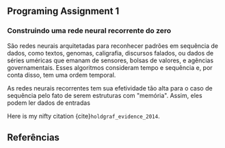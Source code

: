 ## Programing Assignment 1

<h3>
    Construindo uma rede neural recorrente do zero
</h3>

São redes neurais arquitetadas para reconhecer padrões em sequência de dados, como textos, genomas, caligrafia, discursos falados, ou dados de séries uméricas que emanam de sensores, bolsas de valores, e agências governamentais. Esses algoritmos consideram tempo e sequência e, por conta disso, tem uma ordem temporal.

As redes neurais recorrentes tem sua efetividade tão alta para o caso de sequência pelo fato de serem estruturas com "memória". Assim, eles podem ler dados de entradas 

Here is my nifty citation {cite}`holdgraf_evidence_2014`.


<h2> Referências </h2>

```{bibliography}
```